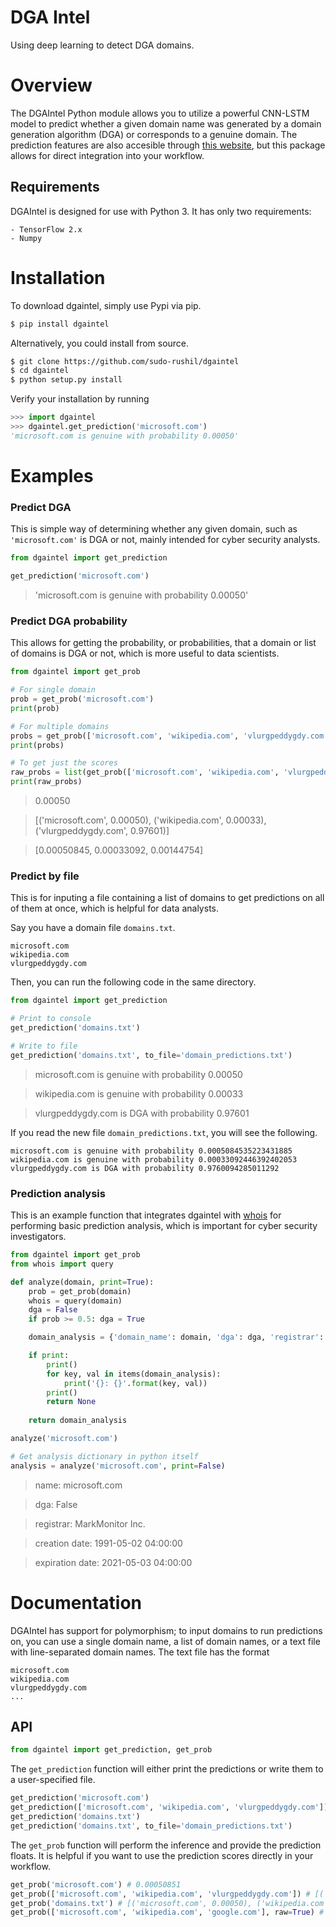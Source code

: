 # DGA Intel

Using deep learning to detect DGA domains.

# Overview
The DGAIntel Python module allows you to utilize a powerful CNN-LSTM model to predict whether a given domain name was generated by a domain generation algorithm (DGA) or corresponds to a genuine domain. The prediction features are also accesible through [this website](http://www.dgaintel.com/), but this package allows for direct integration into your workflow.

## Requirements

DGAIntel is designed for use with Python 3. It has only two requirements:

    - TensorFlow 2.x
    - Numpy

# Installation

To download dgaintel, simply use Pypi via pip.
```sh
$ pip install dgaintel
```

Alternatively, you could install from source.
```sh
$ git clone https://github.com/sudo-rushil/dgaintel
$ cd dgaintel
$ python setup.py install
```

Verify your installation by running
```Python
>>> import dgaintel
>>> dgaintel.get_prediction('microsoft.com')
'microsoft.com is genuine with probability 0.00050'
```

# Examples

### Predict DGA
This is simple way of determining whether any given domain, such as `'microsoft.com'` is DGA or not, mainly intended for cyber security analysts.

```Python
from dgaintel import get_prediction

get_prediction('microsoft.com')
```
> 'microsoft.com is genuine with probability 0.00050'

### Predict DGA probability
This allows for getting the probability, or probabilities, that a domain or list of domains is DGA or not, which is more useful to data scientists.

```Python
from dgaintel import get_prob

# For single domain
prob = get_prob('microsoft.com')
print(prob)

# For multiple domains
probs = get_prob(['microsoft.com', 'wikipedia.com', 'vlurgpeddygdy.com'])
print(probs)

# To get just the scores
raw_probs = list(get_prob(['microsoft.com', 'wikipedia.com', 'vlurgpeddygdy.com']))
print(raw_probs)
```

> 0.00050

> [('microsoft.com', 0.00050), ('wikipedia.com', 0.00033), ('vlurgpeddygdy.com', 0.97601)]

> [0.00050845, 0.00033092, 0.00144754]

### Predict by file
This is for inputing a file containing a list of domains to get predictions on all of them at once, which is helpful for data analysts.

Say you have a domain file `domains.txt`.
```
microsoft.com
wikipedia.com
vlurgpeddygdy.com
```

Then, you can run the following code in the same directory.
```Python
from dgaintel import get_prediction

# Print to console
get_prediction('domains.txt')

# Write to file
get_prediction('domains.txt', to_file='domain_predictions.txt')
```

> microsoft.com is genuine with probability 0.00050

> wikipedia.com is genuine with probability 0.00033

> vlurgpeddygdy.com is DGA with probability 0.97601

If you read the new file `domain_predictions.txt`, you will see the following.

```
microsoft.com is genuine with probability 0.0005084535223431885
wikipedia.com is genuine with probability 0.00033092446392402053
vlurgpeddygdy.com is DGA with probability 0.9760094285011292
```

### Prediction analysis 
This is an example function that integrates dgaintel with [whois](https://pypi.org/project/whois/) for performing basic prediction analysis, which is important for cyber security investigators.

```Python
from dgaintel import get_prob
from whois import query

def analyze(domain, print=True):
    prob = get_prob(domain)
    whois = query(domain)
    dga = False
    if prob >= 0.5: dga = True

    domain_analysis = {'domain_name': domain, 'dga': dga, 'registrar': whois.registrar, 'creation date' : whois.creation_date, 'expiration date': whois.expiration_date}

    if print:
        print()
        for key, val in items(domain_analysis):
            print('{}: {}'.format(key, val))
        print()
        return None
    
    return domain_analysis

analyze('microsoft.com')

# Get analysis dictionary in python itself
analysis = analyze('microsoft.com', print=False)
```

> name: microsoft.com

> dga: False

> registrar: MarkMonitor Inc.

> creation date: 1991-05-02 04:00:00

> expiration date: 2021-05-03 04:00:00


# Documentation
DGAIntel has support for polymorphism; to input domains to run predictions on, you can use a single domain name, a list of domain names, or a text file with line-separated domain names. The text file has the format

```
microsoft.com
wikipedia.com
vlurgpeddygdy.com
...
```

## API 
```Python
from dgaintel import get_prediction, get_prob
```

The `get_prediction` function will either print the predictions or write them to a user-specified file.
```Python
get_prediction('microsoft.com')
get_prediction(['microsoft.com', 'wikipedia.com', 'vlurgpeddygdy.com'])
get_prediction('domains.txt')
get_prediction('domains.txt', to_file='domain_predictions.txt')
```

The `get_prob` function will perform the inference and provide the prediction floats. It is helpful if you want to use the prediction scores directly in your workflow.
```Python
get_prob('microsoft.com') # 0.00050851
get_prob(['microsoft.com', 'wikipedia.com', 'vlurgpeddygdy.com']) # [('microsoft.com', 0.00050), ('wikipedia.com', 0.00033), ('vlurgpeddygdy.com', 0.0.97601)]
get_prob('domains.txt') # [('microsoft.com', 0.00050), ('wikipedia.com', 0.00033), ('vlurgpeddygdy.com', 0.97601)]
get_prob(['microsoft.com', 'wikipedia.com', 'google.com'], raw=True) # array([0.00050, 0.00033, 0.0.97601], dtype=float32)
```